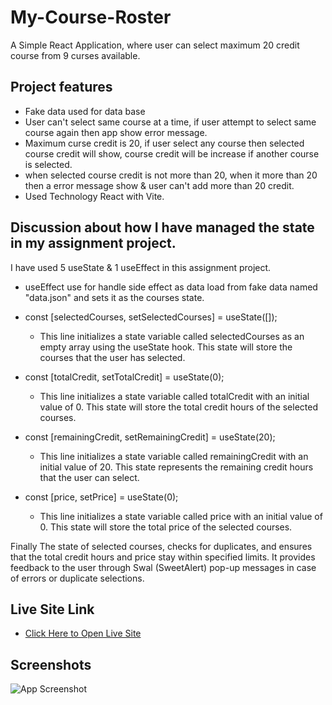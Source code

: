 # My-Course-Roster
 A Simple React Application, where user can select maximum 20 credit course from 9 curses available.

## Project features
-   Fake data used for data base
-   User can't select same course at a time, if user attempt to select same course again then app show error message.
- Maximum curse credit is 20, if user select any course then selected course credit will show, course credit will be increase if another course is selected.
-   when selected course credit is  not more than 20, when it more than 20 then a error message show & user can't add more than 20 credit.
- Used Technology React with Vite.

## Discussion about how I have managed the state in my assignment project.
I have used 5 useState & 1 useEffect in this assignment project.
    
-  useEffect use for handle side effect as data load from fake data named "data.json" and sets it as the courses state.

-  const [selectedCourses, setSelectedCourses] = useState([]); 
    - This line initializes a state variable called selectedCourses as an empty array using the useState hook. This state will store the courses that the user has selected.


-  const [totalCredit, setTotalCredit] = useState(0);
     - This line initializes a state variable called totalCredit with an initial value of 0. This state will store the total credit hours of the selected courses.

- const [remainingCredit, setRemainingCredit] = useState(20);
    - This line initializes a state variable called remainingCredit with an initial value of 20. This state represents the remaining credit hours that the user can select.
    
- const [price, setPrice] = useState(0);
    - This line initializes a state variable called price with an initial value of 0. This state will store the total price of the selected courses. 

Finally The state of selected courses, checks for duplicates, and ensures that the total credit hours and price stay within specified limits. It provides feedback to the user through Swal (SweetAlert) pop-up messages in case of errors or duplicate selections. 

## Live Site Link
- [Click Here to Open Live Site](https://65051a439d357c4c8e0d9dc9--velvety-seahorse-93366b.netlify.app/)

## Screenshots
![App Screenshot](https://i.ibb.co/jMNgFnB/my-course-roster-1.png)